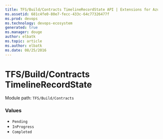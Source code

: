 ```yaml
---
title: TFS/Build/Contracts TimelineRecordState API | Extensions for Azure DevOps Services
ms.assetid: 681c4fe0-80e7-fecc-433c-64c77326477f
ms.prod: devops
ms.technology: devops-ecosystem
generated: true
ms.manager: douge
author: elbatk
ms.topic: article
ms.author: elbatk
ms.date: 08/25/2016
---
```


# TFS/Build/Contracts TimelineRecordState

Module path: `TFS/Build/Contracts`

### Values

* `Pending` 
* `InProgress` 
* `Completed` 
